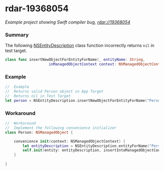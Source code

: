 # rdar-19368054

*Example project showing Swift compiler bug, [rdar://19368054](http://openradar.appspot.com/19368054)*

### Summary

The following [NSEntityDescription](https://developer.apple.com/library/mac/documentation/Cocoa/Reference/CoreDataFramework/Classes/NSEntityDescription_Class/index.html#//apple_ref/occ/clm/NSEntityDescription/insertNewObjectForEntityForName:inManagedObjectContext:) class function incorrectly returns `nil` in test target.

````swift
class func insertNewObjectForEntityForName(_ entityName: String,
                    inManagedObjectContext context: NSManagedObjectContext) -> AnyObject
````

### Example

````swift
//  Example
//  Returns valid Person object in App Target
//  Returns nil in Test Target
let person = NSEntityDescription.insertNewObjectForEntityForName("Person", inManagedObjectContext: context) as? Person
````

### Workaround

````swift
//	Workaround
//  Implement the following convenience initializer
class Person: NSManagedObject {

    convenience init(context: NSManagedObjectContext) {
        let entityDescription = NSEntityDescription.entityForName("Person", inManagedObjectContext: context)!
        self.init(entity: entityDescription, insertIntoManagedObjectContext: context)
    }
    
}
````
